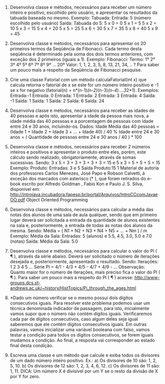1) Desenvolva classe e métodos, necessários para receber um número inteiro e positivo, escolhido pelo usuário, e apresentar os
resultados da tabuada baseada no mesmo.
Exemplo: Tabuada: Entrada: 5 (número escolhido pelo usuário)
Saída: Tabuada do 5:
5 x 0 = 0
5 x 1 = 5
5 x 2 = 10
5 x 3 = 15
5 x 4 = 20
5 x 5 = 25
5 x 6 = 30
5 x 7 = 35
5 x 8 = 40
5 x 9 = 45

2) Desenvolva classe e métodos, necessários para apresentar os 20 primeiros termos da Seqüência de Fibonacci. Cada termo desta
seqüência é determinado pela soma dos dois termos anteriores, com exceção dos 2 primeiros (iguais a 1).
Exemplo: Fibonacci: Termo: 1º 2º 3º 4º 5º 6º 7º 8º 9º ... 20º
Valor: 1, 1, 2, 3, 5, 8, 13, 21, 34, .. ?
Para saber um pouco mais a respeito da Seqüência de Fibonacci pesquise.

3) Crie uma classe Fatorial com um método calculaFatorial(int x) que calcula retorna o fatorial de x se este for um número inteiro
positivo e -1 se x for negativo (fatorial(n) = n*(n-1)*(n-2)*(n-3)*(n-4)*....*3*2*1).
Exemplos: Entrada:-1 Entrada: 0 Entrada: 1 Entrada: 2 Entrada: 3 Entrada: 4
Saída: -1 Saída: 1 Saída: 1 Saída: 2 Saída: 6 Saída: 24

4) Desenvolva classe e métodos, necessários para receber as idades de 40 pessoas e após isto, apresentar a idade da pessoa mais
nova, a idade média das 40 pessoas e a porcentagem de pessoas com idade entre 24 e 30 anos, incluindo-os.
Dados: Idade Média das 40 pessoas = (Idade 1 + Idade 2 + Idade 3 + ... + Idade 40) / 40
% Idade entre 24 e 30 anos = ( Quantidade de pessoas entre 24 e 30 anos / 40 ) * 100

5) Desenvolva classe e métodos, necessários para receber 2 números inteiros e positivos e apresentar o produto entre eles, porém,
este cálculo sendo realizado, obrigatoriamente, através de somas sucessivas.
Sendo: 3 x 5 = 3 + 3 + 3 + 3 + 3 = 15 e 5 x 3 = 5 + 5 + 5 = 15
Exemplo: Produto: Entradas: 3 e 5
Saída Produto:15
1 Material de autoria dos professores Carlos Menezes, José Papo e Robson Calvetti, à exceção dos marcados com asterisco (*
),
que foram retirados do e-book escrito por Alfredo Goldman , Fabio Kon e Paulo J. S. Silva, disponível em:
http://introjava.incubadora.fapesp.br/portal/Arquivos/IntroCCcomJavaeOO.pdf
Object Oriented Programming

6) Desenvolva classe e métodos, necessários para calcular a média das notas dos alunos de uma sala de aula qualquer, sendo que em
primeiro lugar deverá ser solicitada a entrada da quantidade de alunos existentes na sala e, posteriormente, a entrada de todas as
notas dos alunos da mesma.
Sendo: Média = ( N1 + N2 + N3 + N4 + N5 + ... + Nm ) / m
Exemplo: Média da Sala: Entradas: 5 (alunos) e 5.5, 4.5, 3.0, 5.0 e 7.0 (notas)
Saída: Média da Sala: 5.0

7) Desenvolva classe e métodos, necessários para calcular o valor do PI ( ¶ ), através da série abaixo. Deverá ser solicitado o
número de iterações desejada e, posteriormente, apresentado o resultado.
Sendo: Iterações: 1 2 3 4 5 ...
Série PI = 4/1 - 4/3 + 4/5 - 4/7 + 4/9 - ...
Observação: Quanto maior for o número de iterações, mais preciso fica o valor do PI ( ¶ ).
Para saber um pouco mais a respeito do PI ( ¶ ) acesse:
http://www-groups.dcs.st-andrews.ac.uk/~history/HistTopics/Pi_through_the_ages.html

8) *Dado um número verificar se o mesmo possui dois dígitos consecutivos iguais. Para resolver este problema podemos usar um
técnica denominada indicador de passagem, para isto, inicialmente vamos supor que o número não contém dígitos iguais.
Verificaremos cada par de dígitos consecutivos, caso algum deles seja igual saberemos que ele contém dígitos consecutivos iguais.
Em outras palavras, vamos inicializar uma variável booleana com falso, vamos testar a condição para todos os dígitos consecutivos,
se forem iguais mudamos a condição. Ao final, a resposta vai corresponder ao estado final desta condição.

9) Escreva uma classe e um método que calcule e exiba todos os divisores de um dado número inteiro positivo. Ex.:
a) Os divisores de 10 são: 1, 2, 5, 10.
b) Os divisores de 12 são: 1, 2, 3, 4, 6, 12.
c) Os divisores de 11 são: 1, 11.
DICA: Um número X é divisível por um Y se o resto da divisão de X por Y for zero.

